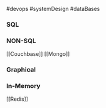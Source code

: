 #devops #systemDesign #dataBases
### SQL

### NON-SQL

[[Couchbase]]
[[Mongo]]

### Graphical 

### In-Memory

[[Redis]]